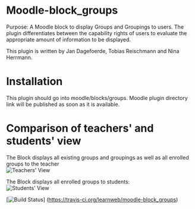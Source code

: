# Moodle-block_groups
Purpose: A Moodle block to display Groups and Groupings to users. The plugin differentiates between the capability rights of users
to evaluate the appropriate amount of information to be displayed.

This plugin is written by Jan Dagefoerde, Tobias Reischmann and Nina Herrmann.

<h1>Installation</h1>
This plugin should go into moodle/blocks/groups. Moodle plugin directory link will be published as soon as it is available.

<h1>Comparison of teachers' and students' view</h1>

The Block displays all existing groups and groupings as well as all enrolled groups to the teacher</br>
![Teachers' View](https://cloud.githubusercontent.com/assets/18289780/14318700/724efc78-fc0e-11e5-9918-74a9e1a71bf7.png)

The Block displays all enrolled groups to students:</br>
![Students' View](https://cloud.githubusercontent.com/assets/18289780/14318694/6bcaae1a-fc0e-11e5-822b-75e5b45316d5.png)

[![Build Status](https://travis-ci.org/learnweb/moodle-block_groups.svg?branch=master)]
(https://travis-ci.org/learnweb/moodle-block_groups)


